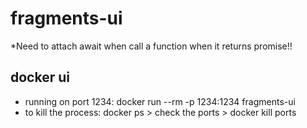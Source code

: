 # fragments-ui
*Need to attach await when call a function when it returns promise!!
## docker ui
- running on port 1234: docker run --rm -p 1234:1234 fragments-ui
- to kill the process: docker ps > check the ports > docker kill ports
 